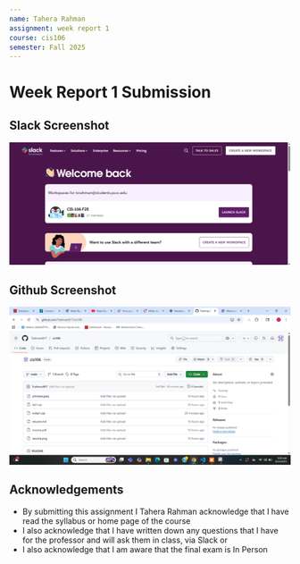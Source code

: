 ```yaml
---
name: Tahera Rahman
assignment: week report 1
course: cis106
semester: Fall 2025
---
```


# Week Report 1 Submission

## Slack Screenshot
![Slack screenshot](slack.png)

## Github Screenshot

![GitHub Screenshot](github.png)

## Acknowledgements
* By submitting this assignment I Tahera Rahman acknowledge that I have read the syllabus or home page of the course
* I also acknowledge that I have written down any questions that I have for the professor and will ask them in class, via Slack or 
* I also acknowledge that I am aware that the final exam is In Person
